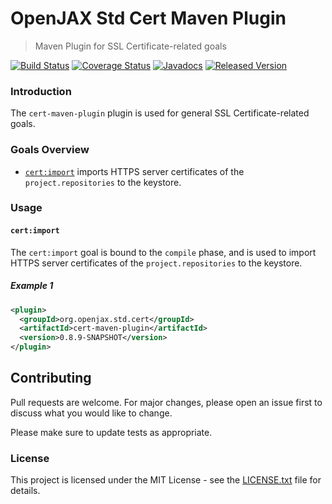 # OpenJAX Std Cert Maven Plugin

> Maven Plugin for SSL Certificate-related goals

[![Build Status](https://travis-ci.org/openjax/cert-maven-plugin.png)](https://travis-ci.org/openjax/cert-maven-plugin)
[![Coverage Status](https://coveralls.io/repos/github/openjax/cert-maven-plugin/badge.svg)](https://coveralls.io/github/openjax/cert-maven-plugin)
[![Javadocs](https://www.javadoc.io/badge/org.openjax.std/cert-maven-plugin.svg)](https://www.javadoc.io/doc/org.openjax.std/cert-maven-plugin)
[![Released Version](https://img.shields.io/maven-central/v/org.openjax.std/cert-maven-plugin.svg)](https://mvnrepository.com/artifact/org.openjax.std/cert-maven-plugin)

### Introduction

The `cert-maven-plugin` plugin is used for general SSL Certificate-related goals.

### Goals Overview

* [`cert:import`](#certimport) imports HTTPS server certificates of the `project.repositories` to the keystore.

### Usage

#### `cert:import`

The `cert:import` goal is bound to the `compile` phase, and is used to import HTTPS server certificates of the `project.repositories` to the keystore.

##### Example 1

```xml
<plugin>
  <groupId>org.openjax.std.cert</groupId>
  <artifactId>cert-maven-plugin</artifactId>
  <version>0.8.9-SNAPSHOT</version>
</plugin>
```

## Contributing

Pull requests are welcome. For major changes, please open an issue first to discuss what you would like to change.

Please make sure to update tests as appropriate.

### License

This project is licensed under the MIT License - see the [LICENSE.txt](LICENSE.txt) file for details.